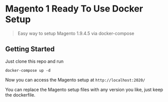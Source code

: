 # Magento 1 Ready To Use Docker Setup
>  Easy way to setup Magento 1.9.4.5 via docker-compose

## Getting Started

Just clone this repo and run 
```
docker-compose up -d
```
Now you can access the Magento setup at ``http://localhost:2020/``

You can replace the Magento setup files with any version you like, just keep the dockerfile. 